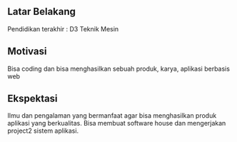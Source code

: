 [//]: # (Ceritakan sedikit tentang latar belakangmu seperti pendidikan terakhir atau pekerjaan sebelumnya)
## Latar Belakang
Pendidikan terakhir : D3 Teknik Mesin

[//]: # (Motivasi apa yang mendorongmu untuk ikut program coding bootcamp di Hacktiv8?)
## Motivasi
Bisa coding dan bisa menghasilkan sebuah produk, karya, aplikasi berbasis web

[//]: # (Beri tahu kami, apa yang ingin kamu dapatkan di Hacktiv8 dan apa yang ingin kamu capai setelah lulus dari sini?)
## Ekspektasi
Ilmu dan pengalaman yang bermanfaat agar bisa menghasilkan produk aplikasi yang berkualitas.
Bisa membuat software house dan mengerjakan project2 sistem aplikasi.

[//]: # (Apakah ada hal lain yang ingin disampaikan? Bila ada, kamu bebas untuk menuliskannya)
